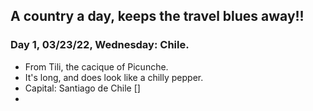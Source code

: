 ## A country a day, keeps the travel blues away!!

### Day 1, 03/23/22, Wednesday: **Chile.**

+ From Tili, the cacique of Picunche.
+ It's long, and does look like a chilly pepper.
+ Capital: Santiago de Chile []
+ 


